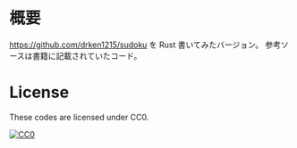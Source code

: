 # 概要

https://github.com/drken1215/sudoku を Rust 書いてみたバージョン。
参考ソースは書籍に記載されていたコード。

# License

These codes are licensed under CC0.

[![CC0](http://i.creativecommons.org/p/zero/1.0/88x31.png "CC0")](http://creativecommons.org/publicdomain/zero/1.0/deed.ja)

